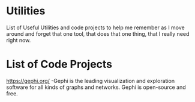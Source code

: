 # Utilities
List of Useful Utilities and code projects to help me remember as I move around and forget that one tool, that does that one thing, that I really need right now. 


# List of Code Projects
https://gephi.org/ -Gephi is the leading visualization and exploration software for all kinds of graphs and networks. Gephi is open-source and free.
